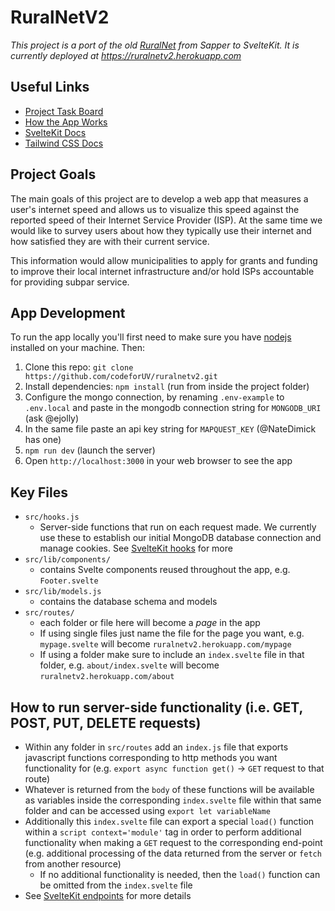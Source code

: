 # RuralNetV2

*This project is a port of the old [RuralNet](https://github.com/codeforUV/ruralnet.git) from Sapper to SvelteKit. It is currently deployed at https://ruralnetv2.herokuapp.com*

## Useful Links
- [Project Task Board](https://www.notion.so/codeforuv/Transition-to-SvelteKit-4d93a45a1772440e84476b5d7995d68e)
- [How the App Works](https://www.notion.so/codeforuv/How-the-App-Works-a5f8e3f463694428af8529a6175e3231)
- [SvelteKit Docs](https://kit.svelte.dev/) 
- [Tailwind CSS Docs](https://tailwindcss.com/)

## Project Goals

The main goals of this project are to develop a web app that measures a user's internet speed and allows us to visualize this speed against the reported speed of their Internet Service Provider (ISP). At the same time we would like to survey users about how they typically use their internet and how satisfied they are with their current service.

This information would allow municipalities to apply for grants and funding to improve their local internet infrastructure and/or hold ISPs accountable for providing subpar service.

## App Development

To run the app locally you'll first need to make sure you have [nodejs](https://nodejs.org/en/) installed on your machine. Then:  

1. Clone this repo: `git clone https://github.com/codeforUV/ruralnetv2.git`  
2. Install dependencies: `npm install`  (run from inside the project folder)
3. Configure the mongo connection, by renaming `.env-example` to `.env.local` and paste in the mongodb connection string for `MONGODB_URI` (ask @ejolly)
4. In the same file paste an api key string for `MAPQUEST_KEY` (@NateDimick has one)
6. `npm run dev` (launch the server)
7. Open `http://localhost:3000` in your web browser to see the app

## Key Files

- `src/hooks.js` 
  - Server-side functions that run on each request made. We currently use these to establish our initial MongoDB database connection and manage cookies. See [SvelteKit hooks](https://kit.svelte.dev/docs#hooks) for more
- `src/lib/components/` 
  - contains Svelte components reused throughout the app, e.g. `Footer.svelte`
- `src/lib/models.js`
  - contains the database schema and models
- `src/routes/` 
  - each folder or file here will become a *page* in the app
  - If using single files just name the file for the page you want, e.g. `mypage.svelte` will become `ruralnetv2.herokuapp.com/mypage`
  - If using a folder make sure to include an `index.svelte` file in that folder, e.g. `about/index.svelte` will become `ruralnetv2.herokuapp.com/about`

## How to run server-side functionality (i.e. GET, POST, PUT, DELETE requests)

- Within any folder in `src/routes` add an `index.js` file that exports javascript functions corresponding to http methods you want functionality for (e.g. `export async function get()` -> `GET` request to that route)
- Whatever is returned from the `body` of these functions will be available as variables inside the corresponding  `index.svelte` file within that same folder and can be accessed using `export let variableName` 
- Additionally this `index.svelte` file can export a special `load()` function within a `script context='module'` tag in order to perform additional functionality when making a `GET` request to the corresponding end-point (e.g. additional processing of the data returned from the server or `fetch` from another resource)
  - If no additional functionality is needed, then the `load()` function can be omitted from the `index.svelte` file
- See [SvelteKit endpoints](https://kit.svelte.dev/docs#routing-endpoints) for more details